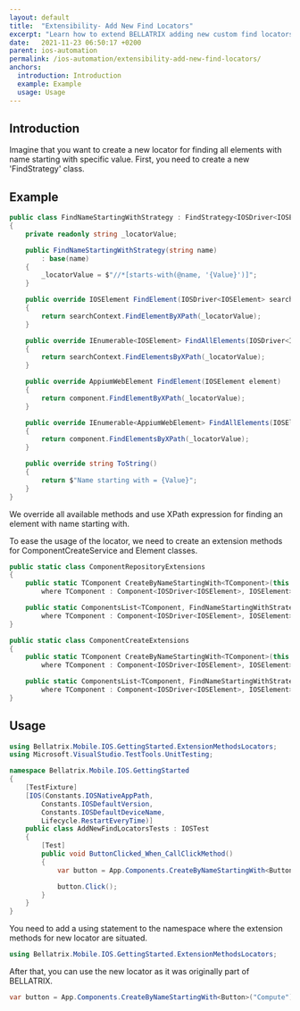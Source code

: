 ```yaml
---
layout: default
title:  "Extensibility- Add New Find Locators"
excerpt: "Learn how to extend BELLATRIX adding new custom find locators."
date:   2021-11-23 06:50:17 +0200
parent: ios-automation
permalink: /ios-automation/extensibility-add-new-find-locators/
anchors:
  introduction: Introduction
  example: Example
  usage: Usage
---
```

Introduction
------------
Imagine that you want to create a new locator for finding all elements with name starting with specific value. First, you need to create a new 'FindStrategy' class.

Example
-------
```csharp
public class FindNameStartingWithStrategy : FindStrategy<IOSDriver<IOSElement>, IOSElement>
{
    private readonly string _locatorValue;

    public FindNameStartingWithStrategy(string name)
        : base(name)
    {
        _locatorValue = $"//*[starts-with(@name, '{Value}')]";
    }

    public override IOSElement FindElement(IOSDriver<IOSElement> searchContext)
    {
        return searchContext.FindElementByXPath(_locatorValue);
    }

    public override IEnumerable<IOSElement> FindAllElements(IOSDriver<IOSElement> searchContext)
    {
        return searchContext.FindElementsByXPath(_locatorValue);
    }

    public override AppiumWebElement FindElement(IOSElement element)
    {
        return component.FindElementByXPath(_locatorValue);
    }

    public override IEnumerable<AppiumWebElement> FindAllElements(IOSElement element)
    {
        return component.FindElementsByXPath(_locatorValue);
    }

    public override string ToString()
    {
        return $"Name starting with = {Value}";
    }
}
```
We override all available methods and use XPath expression for finding an element with name starting with.

To ease the usage of the locator, we need to create an extension methods for ComponentCreateService and Element classes.

```csharp
public static class ComponentRepositoryExtensions
{
    public static TComponent CreateByNameStartingWith<TComponent>(this ComponentCreateService repo, string id)
        where TComponent : Component<IOSDriver<IOSElement>, IOSElement> => repo.Create<TComponent, FindNameStartingWithStrategy, IOSDriver<IOSElement>, IOSElement>(new FindNameStartingWithStrategy(id));

    public static ComponentsList<TComponent, FindNameStartingWithStrategy, IOSDriver<IOSElement>, IOSElement> CreateAllByNameStartingWith<TComponent>(this ComponentCreateService repo, string id)
        where TComponent : Component<IOSDriver<IOSElement>, IOSElement> => new ComponentsList<TComponent, FindNameStartingWithStrategy, IOSDriver<IOSElement>, IOSElement>(new FindNameStartingWithStrategy(id), null);
}
```

```csharp
public static class ComponentCreateExtensions
{
    public static TComponent CreateByNameStartingWith<TComponent>(this Element<IOSDriver<IOSElement>, IOSElement> element, string id)
        where TComponent : Component<IOSDriver<IOSElement>, IOSElement> => App.Components.Create<TComponent, FindNameStartingWithStrategy>(new FindNameStartingWithStrategy(id));

    public static ComponentsList<TComponent, FindNameStartingWithStrategy, IOSDriver<IOSElement>, IOSElement> CreateAllByNameStartingWith<TComponent>(this Element<IOSDriver<IOSElement>, IOSElement> element, string id)
        where TComponent : Component<IOSDriver<IOSElement>, IOSElement> => new ComponentsList<TComponent, FindNameStartingWithStrategy, IOSDriver<IOSElement>, IOSElement>(new FindNameStartingWithStrategy(id), component.WrappedElement);
}
```

Usage
------------
```csharp
using Bellatrix.Mobile.IOS.GettingStarted.ExtensionMethodsLocators;
using Microsoft.VisualStudio.TestTools.UnitTesting;

namespace Bellatrix.Mobile.IOS.GettingStarted
{
    [TestFixture]
    [IOS(Constants.IOSNativeAppPath,
        Constants.IOSDefaultVersion,
        Constants.IOSDefaultDeviceName,
        Lifecycle.RestartEveryTime)]
    public class AddNewFindLocatorsTests : IOSTest
    {
        [Test]
        public void ButtonClicked_When_CallClickMethod()
        {
            var button = App.Components.CreateByNameStartingWith<Button>("Compute");

            button.Click();
        }
    }
}
```
You need to add a using statement to the namespace where the extension methods for new locator are situated.

```csharp
using Bellatrix.Mobile.IOS.GettingStarted.ExtensionMethodsLocators;
```
After that, you can use the new locator as it was originally part of BELLATRIX.
```csharp
var button = App.Components.CreateByNameStartingWith<Button>("Compute");
```